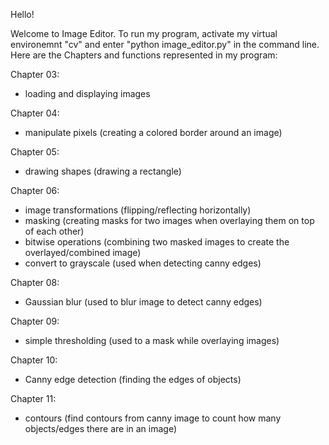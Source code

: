 Hello!

Welcome to Image Editor. To run my program, activate my virtual environemnt "cv"
and enter "python image_editor.py" in the command line. Here are the Chapters
and functions represented in my program:

Chapter 03:
- loading and displaying images

Chapter 04:
- manipulate pixels (creating a colored border around an image)

Chapter 05:
- drawing shapes (drawing a rectangle)

Chapter 06:
- image transformations (flipping/reflecting horizontally)
- masking (creating masks for two images when overlaying them on top of each other)
- bitwise operations (combining two masked images to create the overlayed/combined image)
- convert to grayscale (used when detecting canny edges)

Chapter 08:
- Gaussian blur (used to blur image to detect canny edges)

Chapter 09:
- simple thresholding (used to a mask while overlaying images)

Chapter 10:
- Canny edge detection (finding the edges of objects)

Chapter 11:
- contours (find contours from canny image to count how many objects/edges there are in an image)
